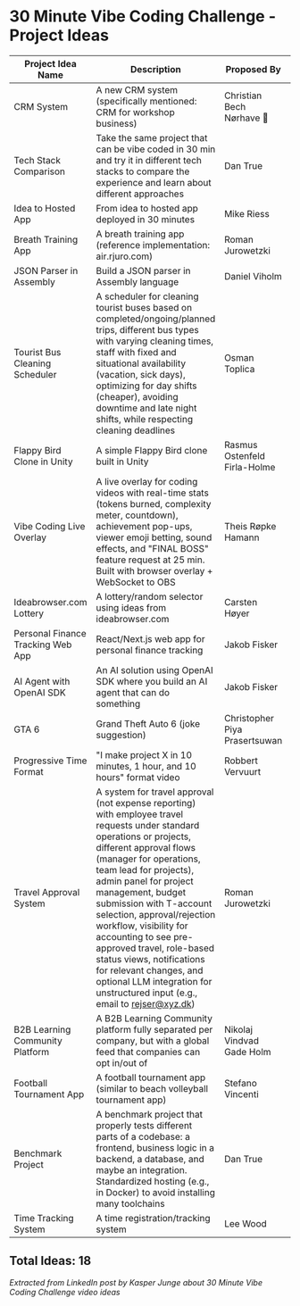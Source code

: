 # 30 Minute Vibe Coding Challenge - Project Ideas

| Project Idea Name | Description | Proposed By | Completed |
|------------------|-------------|-------------|-----------|
| CRM System | A new CRM system (specifically mentioned: CRM for workshop business) | Christian Bech Nørhave 🚀 | ⬜ |
| Tech Stack Comparison | Take the same project that can be vibe coded in 30 min and try it in different tech stacks to compare the experience and learn about different approaches | Dan True | ⬜ |
| Idea to Hosted App | From idea to hosted app deployed in 30 minutes | Mike Riess | ⬜ |
| Breath Training App | A breath training app (reference implementation: air.rjuro.com) | Roman Jurowetzki | ✅ |
| JSON Parser in Assembly | Build a JSON parser in Assembly language | Daniel Viholm | ⬜ |
| Tourist Bus Cleaning Scheduler | A scheduler for cleaning tourist buses based on completed/ongoing/planned trips, different bus types with varying cleaning times, staff with fixed and situational availability (vacation, sick days), optimizing for day shifts (cheaper), avoiding downtime and late night shifts, while respecting cleaning deadlines | Osman Toplica | ⬜ |
| Flappy Bird Clone in Unity | A simple Flappy Bird clone built in Unity | Rasmus Ostenfeld Firla-Holme | ⬜ |
| Vibe Coding Live Overlay | A live overlay for coding videos with real-time stats (tokens burned, complexity meter, countdown), achievement pop-ups, viewer emoji betting, sound effects, and "FINAL BOSS" feature request at 25 min. Built with browser overlay + WebSocket to OBS | Theis Røpke Hamann | ⬜ |
| Ideabrowser.com Lottery | A lottery/random selector using ideas from ideabrowser.com | Carsten Høyer | ⬜ |
| Personal Finance Tracking Web App | React/Next.js web app for personal finance tracking | Jakob Fisker | ⬜ |
| AI Agent with OpenAI SDK | An AI solution using OpenAI SDK where you build an AI agent that can do something | Jakob Fisker | ⬜ |
| GTA 6 | Grand Theft Auto 6 (joke suggestion) | Christopher Piya Prasertsuwan | ⬜ |
| Progressive Time Format | "I make project X in 10 minutes, 1 hour, and 10 hours" format video | Robbert Vervuurt | ⬜ |
| Travel Approval System | A system for travel approval (not expense reporting) with employee travel requests under standard operations or projects, different approval flows (manager for operations, team lead for projects), admin panel for project management, budget submission with T-account selection, approval/rejection workflow, visibility for accounting to see pre-approved travel, role-based status views, notifications for relevant changes, and optional LLM integration for unstructured input (e.g., email to rejser@xyz.dk) | Roman Jurowetzki | ⬜ |
| B2B Learning Community Platform | A B2B Learning Community platform fully separated per company, but with a global feed that companies can opt in/out of | Nikolaj Vindvad Gade Holm | ⬜ |
| Football Tournament App | A football tournament app (similar to beach volleyball tournament app) | Stefano Vincenti | ⬜ |
| Benchmark Project | A benchmark project that properly tests different parts of a codebase: a frontend, business logic in a backend, a database, and maybe an integration. Standardized hosting (e.g., in Docker) to avoid installing many toolchains | Dan True | ⬜ |
| Time Tracking System | A time registration/tracking system | Lee Wood | ⬜ |

## Total Ideas: 18

*Extracted from LinkedIn post by Kasper Junge about 30 Minute Vibe Coding Challenge video ideas*

